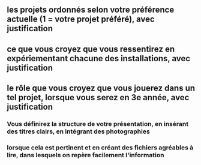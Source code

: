 ## les projets ordonnés selon votre préférence actuelle (1 = votre projet préféré), avec justification

## ce que vous croyez que vous ressentirez en expériementant chacune des installations, avec justification

## le rôle que vous croyez que vous jouerez dans un tel projet, lorsque vous serez en 3e année, avec justification

### Vous définirez la structure de votre présentation, en insérant des titres clairs, en intégrant des photographies 
### lorsque cela est pertinent et en créant des fichiers agréables à lire, dans lesquels on repère facilement l'information
